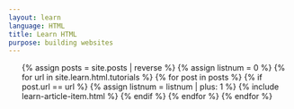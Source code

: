 ```yaml
---
layout: learn
language: HTML
title: Learn HTML
purpose: building websites
---
```

<!-- I've written many tutorials on HTML. As I want to make them easy to learn from, I've complied a list of which posts to check out in what order if you want to learn HTML. If you want to know more about Code The Web, check out the [welcome post][welcome].

<section class="freebie-hero promo">
    {% comment %}{% include guide-to-learning-html-freebie-hero.html %}{% endcomment %}
</section>

# Prerequisites
These are optional but recommended. In tutorials, I might build on what's covered here. I'd also recommed the set-up tutorial so you are writing and running your code in the same way as I am. Or, you can just **[skip to the tutorials](#tutorials)**.
## How to learn a programming language
[How to learn web development][p1]

## Background knowledge
[How the internet works][p2]

## Set-up
[Practice web development on your computer][p3]

# Tutorials
I make a new tutorial at least once a week. Over time, this list will grow. Once you have finished learning HTML, you can move on to [CSS][css]. -->

<ol class="learn-post-cards article-list">
{% assign posts = site.posts | reverse %}
{% assign listnum = 0 %}
{% for url in site.learn.html.tutorials %}
{% for post in posts %}
{% if post.url == url %}
{% assign listnum = listnum | plus: 1 %}
{% include learn-article-item.html %}
{% endif %}
{% endfor %}
{% endfor %}
</ol>
<span class="invisible-text">   ‍   </span>

[welcome]: /welcome/
[p1]: /how-to-learn-web-development/
[p2]: /how-the-internet-works/
[p3]: /web-development-on-your-computer/

[css]: /learn/css/

[newsletter]: {{site.newsletter}}